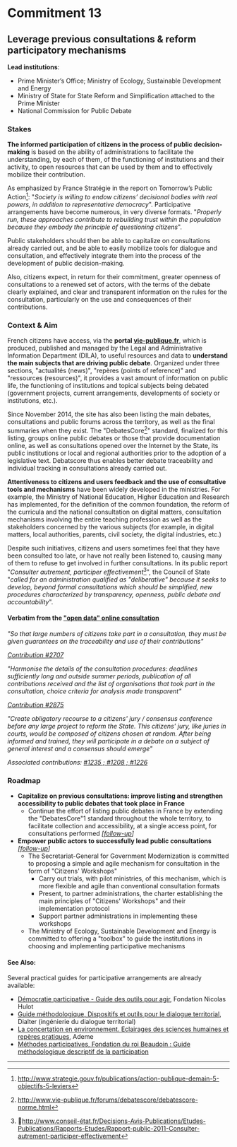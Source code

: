 # Commitment 13

## Leverage previous consultations & reform participatory mechanisms

**Lead institutions**:
- Prime Minister’s Office; Ministry of Ecology, Sustainable Development and Energy
- Ministry of State for State Reform and Simplification attached to the Prime Minister
- National Commission for Public Debate

### Stakes

**The informed participation of citizens in the process of public decision-making** is based on the ability of administrations to facilitate the understanding, by each of them, of the functioning of institutions and their activity, to open resources that can be used by them and to effectively mobilize their contribution.

As emphasized by France Stratégie in the report on Tomorrow’s Public Action[^1]: "_Society is willing to endow citizens’ decisional bodies with real powers, in addition to representative democracy_". Participative arrangements have become numerous, in very diverse formats. "_Properly run, these approaches contribute to rebuilding trust within the population because they embody the principle of questioning citizens_".

Public stakeholders should then be able to capitalize on consultations already carried out, and be able to easily mobilize tools for dialogue and consultation, and effectively integrate them into the process of the development of public decision-making.  

Also, citizens expect, in return for their commitment, greater openness of consultations to a renewed set of actors, with the terms of the debate clearly explained, and clear and transparent information on the rules for the consultation, particularly on the use and consequences of their contributions.

### Context & Aim

French citizens have access, via the **portal [vie-publique.fr](http://www.vie-publique.fr/)**, which is produced, published and managed by the Legal and Administrative Information Department (DILA), to useful resources and data to **understand the main subjects that are driving public debate**. Organized under three sections, "actualités (news)", "repères (points of reference)" and "ressources (resources)", it provides a vast amount of information on public life, the functioning of institutions and topical subjects being debated (government projects, current arrangements, developments of society or institutions, etc.).

Since November 2014, the site has also been listing the main debates, consultations and public forums across the territory, as well as the final summaries when they exist. The "DebatesCore[^2]" standard, finalized for this listing, groups online public debates or those that provide documentation online, as well as consultations opened over the Internet by the State, its public institutions or local and regional authorities prior to the adoption of a legislative text. Debatscore thus enables better debate traceability and individual tracking in consultations already carried out.

**Attentiveness to citizens and users feedback and the use of consultative tools and mechanisms** have been widely developed in the ministries. For example, the Ministry of National Education, Higher Education and Research has implemented, for the definition of the common foundation, the reform of the curricula and the national consultation on digital matters, consultation mechanisms involving the entire teaching profession as well as the stakeholders concerned by the various subjects (for example, in digital matters, local authorities, parents, civil society, the digital industries, etc.)

Despite such initiatives, citizens and users sometimes feel that they have been consulted too late, or have not really been listened to, causing many of them to refuse to get involved in further consultations. In its public report "_Consulter autrement, participer effectivement_[^3]", the Council of State "_called for an administration qualified as "deliberative" because it seeks to develop, beyond formal consultations which should be simplified, new procedures characterized by transparency, openness, public debate and accountability_".

#### Verbatim from the ["open data" online consultation](http://contribuez.cnnumerique.fr/debat/open-gov-comment-faire-progresser-la-transparence-de-l%E2%80%99action-publique-et-la-participation)

_"So that large numbers of citizens take part in a consultation, they must be given guarantees on the traceability and use of their contributions"_

_[Contribution #2707](http://contribuez.cnnumerique.fr/debat/95/avis/2707)_

_"Harmonise the details of the consultation procedures: deadlines sufficiently long and outside summer periods, publication of all contributions received and the list of organisations that took part in the consultation, choice criteria for analysis made transparent"_

_[Contribution #2875](http://contribuez.cnnumerique.fr/debat/95/avis/2875)_

_"Create obligatory recourse to a citizens' jury / consensus conference before any large project to reform the State. This citizens' jury, like juries in courts, would be composed of citizens chosen at random. After being informed and trained, they will participate in a debate on a subject of general interest and a consensus should emerge"_

_Associated contributions: [#1235 ; #1208 ; #1226](http://contribuez.cnnumerique.fr/debat/95/avis/887#subavis-1235)_

### Roadmap

- **Capitalize on previous consultations: improve listing and strengthen accessibility to public debates that took place in France**
    - Continue the effort of listing public debates in France by extending the "DebatesCore"1 standard throughout the whole territory, to facilitate collection and accessibility, at a single access point, for consultations performed
      _[[follow-up](https://git.framasoft.org/etalab/suivi/issues/155)]_
- **Empower public actors to successfully lead public consultations**
  _[[follow-up](https://git.framasoft.org/etalab/suivi/issues/156)]_
    - The Secretariat-General for Government Modernization is committed to proposing a simple and agile mechanism for consultation in the form of "Citizens' Workshops"
        - Carry out trials, with pilot ministries, of this mechanism, which is more flexible and agile than conventional consultation formats
        - Present, to partner administrations, the charter establishing the main principles of "Citizens' Workshops" and their implementation protocol
        - Support partner administrations in implementing these workshops
    - The Ministry of Ecology, Sustainable Development and Energy is committed to offering a "toolbox" to guide the institutions in choosing and implementing participative mechanisms

#### See Also:

Several practical guides for participative arrangements are already available:

- [Démocratie participative - Guide des outils pour agir](http://think-tank.fnh.org/sites/default/files/documents/publications/publication_etat_deslieaux_democratie_participative_0.pdf),  Fondation Nicolas Hulot
- [Guide méthodologique, Dispositifs et outils pour le dialogue territorial](http://www.geyser.asso.fr/pdf/Dispositifs_et_outils_pour_le_dialogue_territorial_dialter2013.pdf), Dialter (ingénierie du dialogue territorial)
- [La concertation en environnement. Eclairages des sciences humaines et repères pratiques](http://www.pcet-ademe.fr/sites/default/files/La_concertation_en_environnement.pdf), Ademe
- [Méthodes participatives, Fondation du roi Beaudoin : Guide méthodologique descriptif de la participation](http://www.kbs-frb.be/uploadedfiles/kbs-frb/files/fr/pub_1600_methodesparticipatives.pdf)

----

[^1]: http://www.strategie.gouv.fr/publications/action-publique-demain-5-objectifs-5-leviers

[^2]: http://www.vie-publique.fr/forums/debatescore/debatescore-norme.html

[^3]: http://www.conseil-état.fr/Decisions-Avis-Publications/Etudes-Publications/Rapports-Etudes/Rapport-public-2011-Consulter-autrement-participer-effectivement

